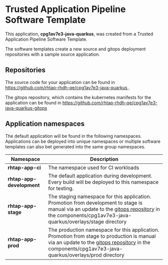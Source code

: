 # Trusted Application Pipeline Software Template

This application, **cpg1av7e3-java-quarkus**, was created from a Trusted Application Pipeline Software Template.

The software templates create a new source and gitops deployment repositories with a sample source application. 

## Repositories

The source code for your application can be found in [https://github.com/rhtap-rhdh-qe/cpg1av7e3-java-quarkus ](https://github.com/rhtap-rhdh-qe/cpg1av7e3-java-quarkus ).
 
The gitops repository, which contains the kubernetes manifests for the application can be found in 
[https://github.com/rhtap-rhdh-qe/cpg1av7e3-java-quarkus-gitops ](https://github.com/rhtap-rhdh-qe/cpg1av7e3-java-quarkus-gitops ) 

## Application namespaces 

The default application will be found in the following namespaces. Applications can be deployed into unique namespaces or multiple software templates can also bet generated into the same group namespaces.  

|  Namespace   |  Description   |  
| -------- | -------- |
| **rhtap-app-ci** | The namespace used for CI workloads |
| **rhtap-app-development** | The default application during development. Every build will be deployed to this namespace for testing. |
| **rhtap-app-stage** | The staging namespace for this application. Promotion from development to stage is manual via an update to the [gitops repository](https://github.com/rhtap-rhdh-qe/cpg1av7e3-java-quarkus-gitops ) in the components/cpg1av7e3-java-quarkus/overlays/stage directory |
| **rhtap-app-prod** | The production namespace for this application. Promotion from stage to production is manual via an update to the [gitops repository](https://github.com/rhtap-rhdh-qe/cpg1av7e3-java-quarkus-gitops ) in the components/cpg1av7e3-java-quarkus/overlays/prod directory |